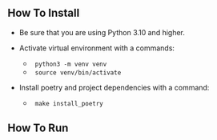 ## How To Install

- Be sure that you are using Python 3.10 and higher. 
- Activate virtual environment with a commands:  
    - <code> python3 -m venv venv </code>
    - <code> source venv/bin/activate </code>
    
- Install poetry and project dependencies with a command:
    - <code> make install_poetry </code>
    

## How To Run
